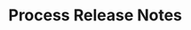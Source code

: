 <!-- Release notes authoring guidelines: http://keepachangelog.com/ -->

# Process Release Notes

<!-- ## [Unreleased] -->

<!-- ## [VERSION] -->
